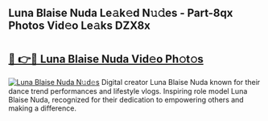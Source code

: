 ## Luna Blaise Nuda Le𝚊k𝚎d N𝚞𝚍es - Part-8qx Photos Vid𝚎o Le𝚊ks DZX8x

# <h2><a href="http://fbd88f8.evod.top/?m=Luna+Blaise+Nuda">🔗 👉🔴 Luna Blaise Nuda Vid𝚎o Ph𝚘t𝚘s</a></h2>

[![Luna Blaise Nuda N𝚞d𝚎s](https://i.imgur.com/8V9OHl7.gif)](http://fbd88f8.evod.top/?m=Luna+Blaise+Nuda)
Digital creator Luna Blaise Nuda known for their dance trend performances and lifestyle vlogs. Inspiring role model Luna Blaise Nuda, recognized for their dedication to empowering others and making a difference. 
